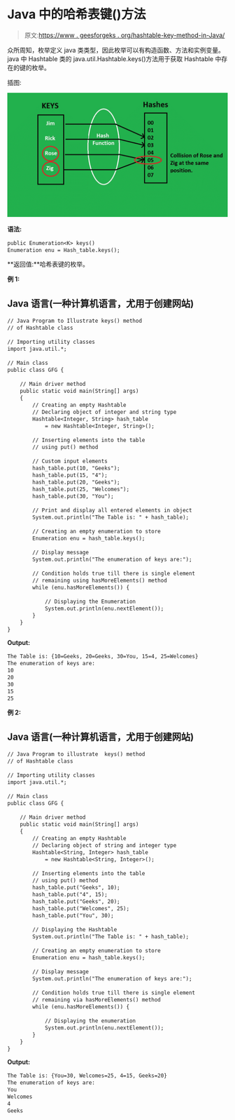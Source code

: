 # Java 中的哈希表键()方法

> 原文:[https://www . geesforgeks . org/hashtable-key-method-in-Java/](https://www.geeksforgeeks.org/hashtable-keys-method-in-java/)

众所周知，枚举定义 java 类类型，因此枚举可以有构造函数、方法和实例变量。java 中 Hashtable 类的 java.util.Hashtable.keys()方法用于获取 Hashtable 中存在的键的枚举。

插图:

![Hashtable keys() Method in Java](img/404c1f4520fb0f49e05eaa379bb19747.png)

**语法:**

```
public Enumeration<K> keys()
Enumeration enu = Hash_table.keys();
```

**返回值:**哈希表键的枚举。

**例 1:**

## Java 语言(一种计算机语言，尤用于创建网站)

```
// Java Program to Illustrate keys() method
// of Hashtable class

// Importing utility classes
import java.util.*;

// Main class
public class GFG {

    // Main driver method
    public static void main(String[] args)
    {
        // Creating an empty Hashtable
        // Declaring object of integer and string type
        Hashtable<Integer, String> hash_table
            = new Hashtable<Integer, String>();

        // Inserting elements into the table
        // using put() method

        // Custom input elements
        hash_table.put(10, "Geeks");
        hash_table.put(15, "4");
        hash_table.put(20, "Geeks");
        hash_table.put(25, "Welcomes");
        hash_table.put(30, "You");

        // Print and display all entered elements in object
        System.out.println("The Table is: " + hash_table);

        // Creating an empty enumeration to store
        Enumeration enu = hash_table.keys();

        // Display message
        System.out.println("The enumeration of keys are:");

        // Condition holds true till there is single element
        // remaining using hasMoreElements() method
        while (enu.hasMoreElements()) {

            // Displaying the Enumeration
            System.out.println(enu.nextElement());
        }
    }
}
```

**Output:** 

```
The Table is: {10=Geeks, 20=Geeks, 30=You, 15=4, 25=Welcomes}
The enumeration of keys are:
10
20
30
15
25
```

**例 2:**

## Java 语言(一种计算机语言，尤用于创建网站)

```
// Java Program to illustrate  keys() method
// of Hashtable class

// Importing utility classes
import java.util.*;

// Main class
public class GFG {

    // Main driver method
    public static void main(String[] args)
    {
        // Creating an empty Hashtable
        // Declaring object of string and integer type
        Hashtable<String, Integer> hash_table
            = new Hashtable<String, Integer>();

        // Inserting elements into the table
        // using put() method
        hash_table.put("Geeks", 10);
        hash_table.put("4", 15);
        hash_table.put("Geeks", 20);
        hash_table.put("Welcomes", 25);
        hash_table.put("You", 30);

        // Displaying the Hashtable
        System.out.println("The Table is: " + hash_table);

        // Creating an empty enumeration to store
        Enumeration enu = hash_table.keys();

        // Display message
        System.out.println("The enumeration of keys are:");

        // Condition holds true till there is single element
        // remaining via hasMoreElements() method
        while (enu.hasMoreElements()) {

            // Displaying the enumeration
            System.out.println(enu.nextElement());
        }
    }
}
```

**Output:** 

```
The Table is: {You=30, Welcomes=25, 4=15, Geeks=20}
The enumeration of keys are:
You
Welcomes
4
Geeks
```